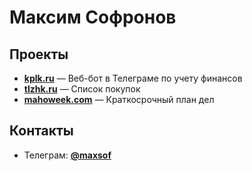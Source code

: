 # Максим Софронов

## Проекты

- **[kplk.ru](https://kplk.ru)** — Веб-бот в Телеграме по учету финансов
- **[tlzhk.ru](https://tlzhk.ru)** — Список покупок
- **[mahoweek.com](https://mahoweek.com)** — Краткосрочный план дел

## Контакты

- Телеграм: **[@maxsof](https://maxsof.t.me)**
